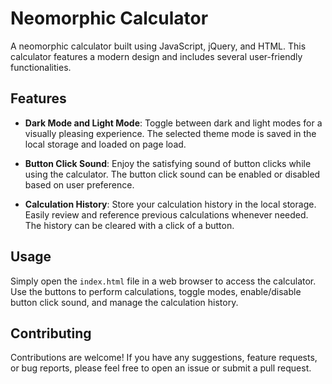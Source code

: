 # Neomorphic Calculator

A neomorphic calculator built using JavaScript, jQuery, and HTML. This calculator features a modern design and includes several user-friendly functionalities.

## Features

- **Dark Mode and Light Mode**: Toggle between dark and light modes for a visually pleasing experience. The selected theme mode is saved in the local storage and loaded on page load.

- **Button Click Sound**: Enjoy the satisfying sound of button clicks while using the calculator. The button click sound can be enabled or disabled based on user preference.

- **Calculation History**: Store your calculation history in the local storage. Easily review and reference previous calculations whenever needed. The history can be cleared with a click of a button.

## Usage

Simply open the `index.html` file in a web browser to access the calculator. Use the buttons to perform calculations, toggle modes, enable/disable button click sound, and manage the calculation history.

## Contributing

Contributions are welcome! If you have any suggestions, feature requests, or bug reports, please feel free to open an issue or submit a pull request.
